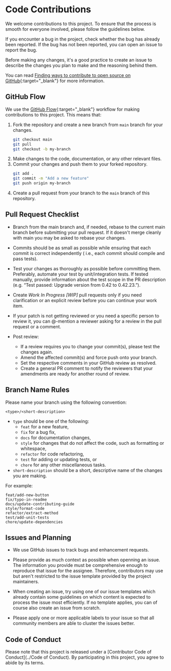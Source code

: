 # Code Contributions

We welcome contributions to this project. To ensure that the process is smooth for everyone
involved, please follow the guidelines below.

If you encounter a bug in the project, check whether the bug has already been reported. If the
bug has not been reported, you can open an issue to report the bug.

Before making any changes, it's a good practice to create an issue to describe the changes
you plan to make and the reasoning behind them.

You can
read [Finding ways to contribute to open source on GitHub](https://docs.github.com/en/get-started/exploring-projects-on-github/finding-ways-to-contribute-to-open-source-on-github){:target="_blank"}
for more information.

## GitHub Flow

We use the [GitHub Flow](https://guides.github.com/introduction/flow/){:target="_blank"} workflow for making
contributions to this project. This means that:

1. Fork the repository and create a new branch from `main` branch for your changes.
   ```bash
   git checkout main
   git pull
   git checkout -b my-branch
   ```
2. Make changes to the code, documentation, or any other relevant files.
3. Commit your changes and push them to your forked repository.
   ```bash
   git add .
   git commit -m "Add a new feature"
   git push origin my-branch
   ```
4. Create a pull request from your branch to the `main` branch of this repository.

## Pull Request Checklist

* Branch from the main branch and, if needed, rebase to the current main branch before submitting
  your pull request. If it doesn't merge cleanly with main you may be asked to rebase your changes.

* Commits should be as small as possible while ensuring that each commit is correct independently (
  i.e., each commit should compile and pass tests).

* Test your changes as thoroughly as possible before committing them. Preferably, automate your test
  by unit/integration tests. If tested manually, provide information about the test scope in the PR
  description (e.g. “Test passed: Upgrade version from 0.42 to 0.42.23.”).

* Create _Work In Progress [WIP]_ pull requests only if you need clarification or an explicit review
  before you can continue your work item.

* If your patch is not getting reviewed or you need a specific person to review it, you can @-mention
  a reviewer asking for a review in the pull request or a comment.

* Post review:
    * If a review requires you to change your commit(s), please test the changes again.
    * Amend the affected commit(s) and force push onto your branch.
    * Set the respective comments in your GitHub review as resolved.
    * Create a general PR comment to notify the reviewers that your amendments are ready for another
      round of review.

## Branch Name Rules

Please name your branch using the following convention:

```text
<type>/<short-description>
```

- `type` should be one of the following:
    - `feat` for a new feature,
    - `fix` for a bug fix,
    - `docs` for documentation changes,
    - `style` for changes that do not affect the code, such as formatting or whitespace,
    - `refactor` for code refactoring,
    - `test` for adding or updating tests, or
    - `chore` for any other miscellaneous tasks.
- `short-description` should be a short, descriptive name of the changes you are making.

For example:

```text
feat/add-new-button
fix/typo-in-readme
docs/update-contributing-guide
style/format-code
refactor/extract-method
test/add-unit-tests
chore/update-dependencies
```

## Issues and Planning

* We use GitHub issues to track bugs and enhancement requests.

* Please provide as much context as possible when openning an issue. The information you provide
  must be comprehensive enough to reproduce that issue for the assignee. Therefore, contributors may
  use but aren't restricted to the issue template provided by the project maintainers.

* When creating an issue, try using one of our issue templates which already contain some guidelines
  on which content is expected to process the issue most efficiently. If no template applies, you
  can of course also create an issue from scratch.

* Please apply one or more applicable labels to your issue so that all community
  members are able to cluster the issues better.

## Code of Conduct

Please note that this project is released under a [Contributor Code of Conduct](../Code of Conduct).
By participating in this project, you agree to abide by its terms.
